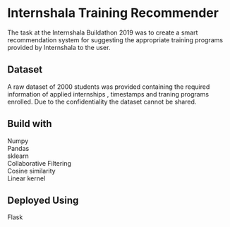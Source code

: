 # Internshala Training Recommender

The task at the Internshala Buildathon 2019 was to create a smart recommendation system 
for suggesting the appropriate training programs provided by Internshala to the user.

## Dataset

A raw dataset of 2000 students was provided containing the required information of 
applied internships , timestamps and traning programs enrolled.
Due to the confidentiality the dataset cannot be shared.

## Build with

Numpy\
Pandas\
sklearn\
Collaborative Filtering\
Cosine similarity\
Linear kernel

## Deployed Using 

Flask
